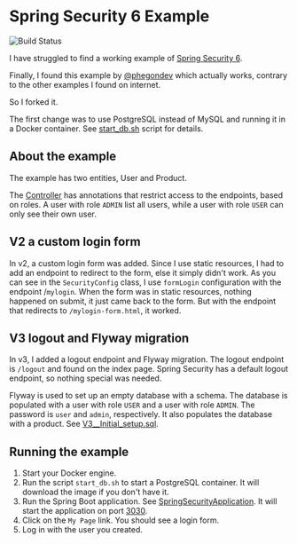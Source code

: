 # Spring Security 6 Example

![Build Status](https://github.com/perty/springboot-security-6/actions/workflows/maven.yml/badge.svg)

I have struggled to find a working example of [Spring Security 6](https://spring.io/projects/spring-security).

Finally, I found this example by [@phegondev](https://github.com/phegondev) which actually works, contrary
to the other examples I found on internet.

So I forked it.

The first change was to use PostgreSQL instead of MySQL and running it in a Docker 
container. See [start_db.sh](start_db.sh) script for details.

## About the example

The example has two entities, User and Product. 

The [Controller](src/main/java/se/artcomputer/edu/security6/controller/Controller.java)
has annotations that restrict access to the endpoints, based
on roles. A user with role `ADMIN` list all users, while a user with role 
`USER` can only see their own user.

## V2 a custom login form
In v2, a custom login form was added. Since I use static resources, I had to add an endpoint to redirect to the form, 
else it simply didn't work. As you can see in the `SecurityConfig` class, I use `formLogin` configuration with the 
endpoint /`mylogin`. When the form was in static resources, nothing happened on submit, it just came back to the form. 
But with the endpoint that redirects to `/mylogin-form.html`, it worked.

## V3 logout and Flyway migration
In v3, I added a logout endpoint and Flyway migration. The logout endpoint is `/logout` and found on the index page.
Spring Security has a default logout endpoint, so nothing special was needed. 

Flyway is used to set up an empty database with a schema. The database is populated with a user with role `USER` 
and a user with role `ADMIN`. The password is `user` and `admin`, respectively. It also populates the database with
a product. See [V3__Initial_setup.sql](src/main/resources/db/migration/V1__Initial_setup.sql).

## Running the example

1. Start your Docker engine.
2. Run the script `start_db.sh` to start a PostgreSQL container. It will
download the image if you don't have it.
3. Run the Spring Boot application. See [SpringSecurityApplication](src/main/java/se/artcomputer/edu/security6/SpringSecurityApplication.java).
It will start the application on port [3030](http://localhost:3030).
4. Click on the `My Page` link. You should see a login form.
5. Log in with the user you created.

